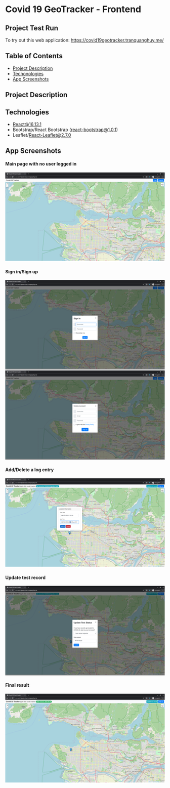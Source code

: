 # Covid 19 GeoTracker - Frontend
## Project Test Run
To try out this web application: https://covid19geotracker.tranquanghuy.me/
## Table of Contents
   * [Project Description](#project-description)
   * [Techonologies](#technologies)
   * [App Screenshots](#app-screenshots)
## Project Description
## Technologies
   * React@16.13.1
   * Bootstrap/React Bootstrap (react-bootstrap@1.0.1)
   * Leaflet/React-Leaflet@2.7.0
## App Screenshots
#### Main page with no user logged in
![alter text](https://github.com/dekutran99/covid-19-tracker-fed/blob/master/demo_pics/main_auth_null_false.png)
#### Sign in/Sign up
![alter text](https://github.com/dekutran99/covid-19-tracker-fed/blob/master/demo_pics/signin.png)
![alter text](https://github.com/dekutran99/covid-19-tracker-fed/blob/master/demo_pics/register.png)
#### Add/Delete a log entry
![alter text](https://github.com/dekutran99/covid-19-tracker-fed/blob/master/demo_pics/add_delete_log.png)
#### Update test record
![alter text](https://github.com/dekutran99/covid-19-tracker-fed/blob/master/demo_pics/update_testrecord.png)
#### Final result
![alter text](https://github.com/dekutran99/covid-19-tracker-fed/blob/master/demo_pics/final.png)

